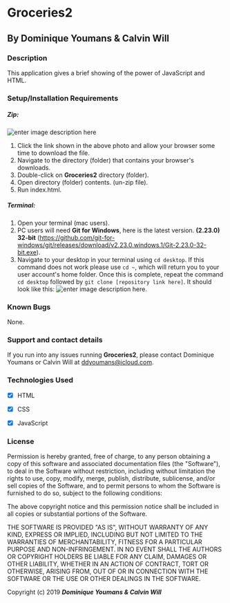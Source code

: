 # Groceries2

## By **Dominique Youmans & Calvin Will**




### Description

This application gives a brief showing of the power of JavaScript and HTML.




### Setup/Installation Requirements
##### Zip:
![enter image description here](https://lh3.googleusercontent.com/Pg6oODU_Img63CYp_9o5a3pSDCHpcp_g9HouHiOeTiJyHu4oHIX5iVy4uRuruJjrl9X6VKZefJg=s1000 "read")
 1. Click the link shown in the above photo and allow your browser some time to download the file.
 2. Navigate to the directory (folder) that contains your browser's downloads.
 3. Double-click on **Groceries2** directory (folder).
 4. Open directory (folder) contents. (un-zip file).  
 5. Run index.html.

##### Terminal:

 1.  Open your terminal (mac users).
 2. PC users will need **Git for Windows**, here is the latest version.   **(**2.23.0**) **32-bit**** (https://github.com/git-for-windows/git/releases/download/v2.23.0.windows.1/Git-2.23.0-32-bit.exe).
 3. Navigate to your desktop in your terminal using `cd desktop`.  If this command does not work please use `cd ~`, which will return you to your user account's home folder.  Once this is complete, repeat the command `cd desktop` followed by `git clone [repository link here]`.  It should look like this: ![enter image description
    here](https://lh3.googleusercontent.com/S4CjnmthQkXNYUYngswooRvBCvOOdt0KjUTjSQOnJT4V1VrKJslfhAdqBHDHCet1mj87WXA4CAg=s1500).





### Known Bugs

None.

### Support and contact details

If you run into any issues running **Groceries2**, please contact Dominique Youmans or Calvin Will at ddyoumans@icloud.com.

### Technologies Used

 - [x] HTML
 - [x] CSS
 - [x] JavaScript


### License

Permission is hereby granted, free of charge, to any person obtaining a copy of this software and associated documentation files (the "Software"), to deal in the Software without restriction, including without limitation the rights to use, copy, modify, merge, publish, distribute, sublicense, and/or sell copies of the Software, and to permit persons to whom the Software is furnished to do so, subject to the following conditions:

The above copyright notice and this permission notice shall be included in all copies or substantial portions of the Software.

THE SOFTWARE IS PROVIDED "AS IS", WITHOUT WARRANTY OF ANY KIND, EXPRESS OR IMPLIED, INCLUDING BUT NOT LIMITED TO THE WARRANTIES OF MERCHANTABILITY, FITNESS FOR A PARTICULAR PURPOSE AND NON-INFRINGEMENT. IN NO EVENT SHALL THE AUTHORS OR COPYRIGHT HOLDERS BE LIABLE FOR ANY CLAIM, DAMAGES OR OTHER LIABILITY, WHETHER IN AN ACTION OF CONTRACT, TORT OR OTHERWISE, ARISING FROM, OUT OF OR IN CONNECTION WITH THE SOFTWARE OR THE USE OR OTHER DEALINGS IN THE SOFTWARE.

Copyright (c) 2019 **_Dominique Youmans & Calvin Will_**
